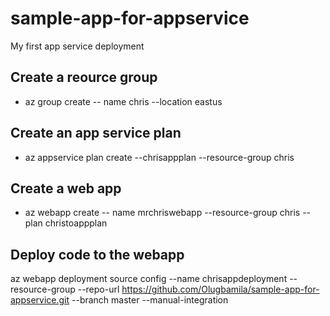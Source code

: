 # sample-app-for-appservice
My first app service deployment
## Create a reource group
- az group create -- name chris --location eastus
## Create an app service plan  
- az appservice plan create --chrisappplan --resource-group chris
## Create a web app  
- az webapp create -- name mrchriswebapp --resource-group chris --plan christoappplan
## Deploy code to the webapp  
az webapp deployment source config --name chrisappdeployment --resource-group --repo-url https://github.com/Olugbamila/sample-app-for-appservice.git --branch master --manual-integration  
